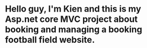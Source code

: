 # Hello guy, I'm Kien and this is my Asp.net core MVC project about booking and managing a booking football field website.
